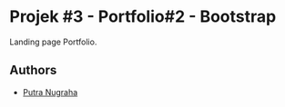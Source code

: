 
# Projek #3 - Portfolio#2 - Bootstrap

Landing page Portfolio.





## Authors

- [Putra Nugraha](https://github.com/PutraNugraha-new)

